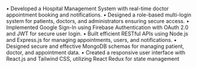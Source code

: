 • Developed a Hospital Management System with real-time doctor appointment booking and notifications.
• Designed a role-based multi-login system for patients, doctors, and administrators ensuring secure access.
• Implemented Google Sign-In using Firebase Authentication with OAuth 2.0 and JWT for secure user login.
• Built efficient RESTful APIs using Node.js and Express.js for managing appointments, users, and notifications.
• Designed secure and effective MongoDB schemas for managing patient, doctor, and appointment data.
• Created a responsive user interface with React.js and Tailwind CSS, utilizing React Redux for state management

